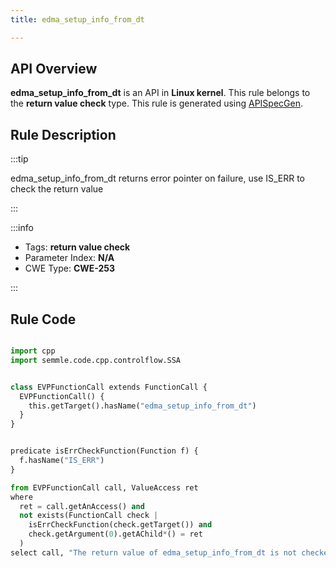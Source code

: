 ```yaml
---
title: edma_setup_info_from_dt

---
```



## API Overview
**edma_setup_info_from_dt** is an API in **Linux kernel**. This rule belongs to the **return value check** type. This rule is generated using [APISpecGen](../../tools/APISpecGen).
## Rule Description

:::tip

edma_setup_info_from_dt returns error pointer on failure, use IS_ERR to check the return value

:::

:::info

- Tags: **return value check**
- Parameter Index: **N/A**
- CWE Type: **CWE-253**

:::

## Rule Code
```python

import cpp
import semmle.code.cpp.controlflow.SSA


class EVPFunctionCall extends FunctionCall {
  EVPFunctionCall() {
    this.getTarget().hasName("edma_setup_info_from_dt")
  }
}


predicate isErrCheckFunction(Function f) {
  f.hasName("IS_ERR") 
}

from EVPFunctionCall call, ValueAccess ret
where
  ret = call.getAnAccess() and
  not exists(FunctionCall check |
    isErrCheckFunction(check.getTarget()) and
    check.getArgument(0).getAChild*() = ret
  )
select call, "The return value of edma_setup_info_from_dt is not checked with IS_ERR."
    
```